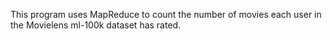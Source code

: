 This program uses MapReduce to count the number of movies each user in the Movielens ml-100k dataset has rated.